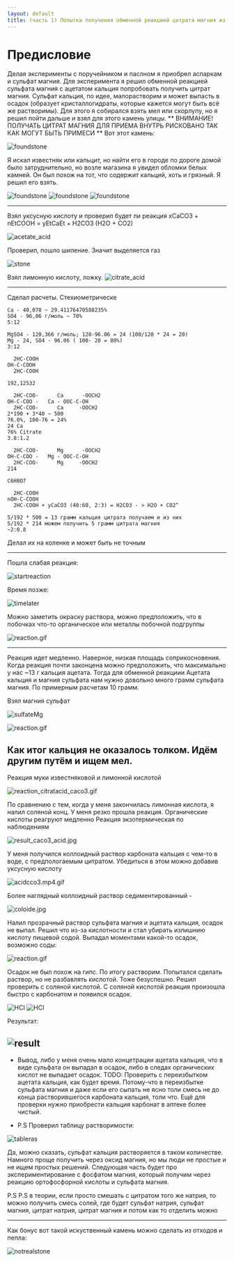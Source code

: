 ```yaml
---
layout: default
title: (часть 1) Попытка получения обменной реакцией цитрата магния из цитрата кальция и сульфата магния 
---
```


# Предисловие
Делая эксперименты с поручейником и паслном я приобрел аспаркам и сульфат магния. Для эксперимента я решил обменной реакцией сульфата магния с ацетатом кальция попробовать получить цитрат магния. Сульфат кальция, по идее, малорастворим и может выпасть в осадок (образует кристаллогидраты, которые кажется могут быть всё же растворимы). Для этого я собирался взять мел или скорлупу, но я решил пойти дальше и взял для этого камень улицы. 
** ВНИМАНИЕ! ПОЛУЧАТЬ ЦИТРАТ МАГНИЯ ДЛЯ ПРИЕМА ВНУТРЬ РИСКОВАНО ТАК КАК МОГУТ БЫТЬ ПРИМЕСИ **
Вот этот камень:

![foundstone](experimets/AceMg/foundstone.jpg)

Я искал известняк или кальцит, но найти его в городе по дороге домой было затруднительно, но возле магазина я увидел обломки белых камней. Он был похож на тот, что содержит кальций, хоть и грязный.
Я решил его взять.

![foundstone](experimets/AceMg/foundstone_1.jpg)
![foundstone](experimets/AceMg/foundstone_2.jpg)
![foundstone](experimets/AceMg/foundstone_3.jpg)

---


Взял уксусную кислоту и проверил будет ли реакция xCaCO3 + nEtCOOH = yEtCaEt + H2CO3 (H2O + CO2) 

![acetate_acid](experimets/AceMg/acetate_acid.jpg)

Проверил, пошло шипение. Значит выделяется газ


![stone](experimets/AceMg/stone.jpg)

Взял лимонную кислоту, ложку.
![citrate_acid](experimets/AceMg/citrateweight.jpg)

---

Сделал расчеты. Стехиометрическе
```
Ca - 40,078 ~ 29.41176470588235%
SO4 - 96,06 г/моль ~ 70%
5:12

MgSO4 - 120,366 г/моль; 120-96.06 = 24 (100/120 * 24 = 20)
Mg - 24, SO4 - 96.06 ( 100- 20 = 80%)
3:12

  2HC-COOH 
OH-C-COOH
  2HC-COOH
 
192,12532

  2HC-COO-      Ca      -OOCH2
OH-C-COO -   Ca - OOC-C-OH 
  2HC-COO-      Ca     -OOCH2
2*190 + 3*40 ~ 500
76.0%, 100-76 = 24%
24 Ca
76% Citrate
3.8:1.2

  2HC-COO-      Mg      -OOCH2
OH-C-COO -   Mg - OOC-C-OH 
  2HC-COO-      Mg     -OOCH2
214

C6H8O7

  2HC-COOH 
nOH-C-COOH
  2HC-COOH + yCaCO3 (40:60, 2:3) = H2CO3 - > H2O + CO2^

5/192 * 500 = 13 грамм кальция цитрата получаем и из них
5/192 * 214 можем получить 5 грамм цитрата магния
~2:0.8
```

Делал их на коленке и может быть не точным

---

Пошла слабая реакция:


![startreaction](experimets/AceMg/startreaction.jpg)

Время позже:


![timelater](experimets/AceMg/timelater.jpg)

Можно заметить окраску раствора, можно предположить, что в побочках что-то органическое или металлы побочной подгруппы


![reaction.gif](experimets/AceMg/reaction.gif)

---

Реакция идет медленно. Наверное, низкая площадь соприкосновения. Когда реакция почти законцена можно предположить, что максимально у нас ~13 г кальция ацетата.
Тогда для обменной реакциии Ацетата кальция и магния сульфата нам нужно довольно много грамм сульфата магния. По примерным расчетам 10 грамм. 

Взял магния сульфат


![sulfateMg](experimets/AceMg/sulfateMg.jpg)

![reaction.gif](experimets/AceMg/reaction1.gif)

Как итог кальция не оказалось толком. Идём другим путём и ищем мел.
---

Реакция муки известняковой и лимонной кислотой 


![reaction_citratacid_caco3.gif](experimets/AceMg/reaction_citratacid_caco3.gif)

По сравнению с тем, когда у меня закончилась лимонная кислота, я налил соляной конц. У меня резко прошла реакция. Органические кислоты реагруют медленно
Реакция экзотермическая по наблюдениям

![result_caco3_acid.jpg](experimets/AceMg/result_caco3_acid.jpg)

У меня получился коллоидный раствор карбоната кальция с чем-то в воде, с предпологаемым цитратом.
Убедиться в этом можно добавив уксусную кислоту

![acidcco3.mp4.gif](experimets/AceMg/acidcco3.mp4.gif)

Более наглядный коллоидный раствор седиментированный - 


![coloide.jpg](experimets/AceMg/coloide.jpg)

Налил прозрачный раствор сульфата магния и ацетата кальция, осадок не выпал. Решил что из-за кислотности и стал убирать излишнию кислоту пищевой содой. Выпадал моментами какой-то осадок, возможно соды:

![reaction.gif](experimets/AceMg/reaction3.gif)


Осадок не был похож на гипс. По итогу растворим. Попытался сделать раствор, но не разбавлять кислотой. Тоже безуспешно. Решил проверить с соляной кислотой. С соляной кислотой реакция произошла быстро с карбонатом и появился осадок.

![HCI](experimets/AceMg/HCI.jpg)
![HCI](experimets/AceMg/HCI1.jpg)

Результат:

![result](experimets/AceMg/result.jpg)
---

- Вывод, либо у меня очень мало концетрации ацетата кальция, что в виде сульфата он выпадал в осадок, либо в следах органических кислот не выпадает осадок. 
TODO: Проверить с переизбытком ацетата кальция, как будет время. Потому-что в переизбытке сульфата магния и даже если его сыпать не ясно толи смесь не до конца растворившегося карбоната кальция, толи что. Ещё для проверки нужно приобрести кальция карбонат в аптеке более чистый.

- P.S Проверил таблицу растворимости:

![tableras](https://external-content.duckduckgo.com/iu/?u=https%3A%2F%2Falmamed.su%2Fwa-data%2Fpublic%2Fshop%2Fproducts%2F62%2F00%2F62%2Fimages%2F25010%2F25010.750.jpg&f=1&nofb=1&ipt=e79e9b29771fbb2bb7f852755fb97e670d45e7be1f8a09372219a223a0b00256)

Да, можно сказать, сульфат кальция растворяется в таком количестве. Намного проще получить через оксид магния, но мы люди не простые и не ищем простых решений. Следующая часть будет про экспериментирование с фосфатом магния, который получим через реакцию ортофосфорной кислоты и сульфата магния.

P.S P.S в теории, если просто смешать с цитратом того же натрия, то можно получить смесь солей, где будет сульфат натрия, сульфат магния, цитрат натрия, цитрат магния и потом как то отделить можно

---
Как бонус вот такой искуственный камень можно сделать из отходов и пепла:

![notrealstone](experimets/AceMg/notrealstone.jpg)
